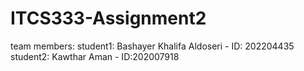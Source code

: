 # ITCS333-Assignment2
team members:
student1: Bashayer Khalifa Aldoseri - ID: 202204435
student2: Kawthar Aman - ID:202007918
